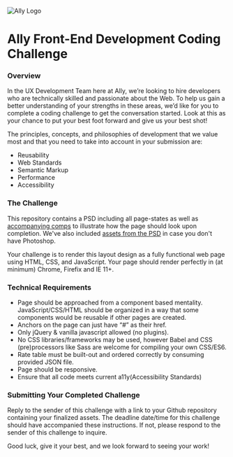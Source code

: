 ![Ally Logo](http://marketing.tradeking.com/page/ally-and-tradeking-learn-more/i/logo_ally-doitright.png)

# Ally Front-End Development Coding Challenge

### Overview

In the UX Development Team here at Ally, we’re looking to hire developers who are technically skilled and passionate about the Web. To help us gain a better understanding of your strengths in these areas, we’d like for you to complete a coding challenge to get the conversation started. Look at this as your chance to put your best foot forward and give us your best shot!

The principles, concepts, and philosophies of development that we value most and that you need to take into account in your submission are:

*	Reusability
* Web Standards
*	Semantic Markup
*	Performance
*	Accessibility

### The Challenge

This repository contains a PSD including all page-states as well as [accompanying comps](https://github.com/allylabs/fed-coding-challenge/tree/public/assets/comps) to illustrate how the page should look upon completion. We've also included [assets from the PSD](https://github.com/allylabs/fed-coding-challenge/tree/public/assets/img) in case you don't have Photoshop.

Your challenge is to render this layout design as a fully functional web page using HTML, CSS, and JavaScript. Your page should render perfectly in (at minimum) Chrome, Firefix and IE 11+.

### Technical Requirements

* Page should be approached from a component based mentality. JavaScript/CSS/HTML should be organized in a way that some components would be reusable if other pages are created.
* Anchors on the page can just have “#” as their href.
* Only jQuery & vanilla javascript allowed (no plugins).
* No CSS libraries/frameworks may be used, however Babel and CSS (pre)processors like Sass are welcome for compiling your own CSS/ES6.
*	Rate table must be built-out and ordered correctly by consuming provided JSON file.
* Page should be responsive.
* Ensure that all code meets current a11y(Accessibility Standards)

### Submitting Your Completed Challenge

Reply to the sender of this challenge with a link to your Github repository containing your finalized assets. The deadline date/time for this challenge should have accompanied these instructions. If not, please respond to the sender of this challenge to inquire.

Good luck, give it your best, and we look forward to seeing your work!

